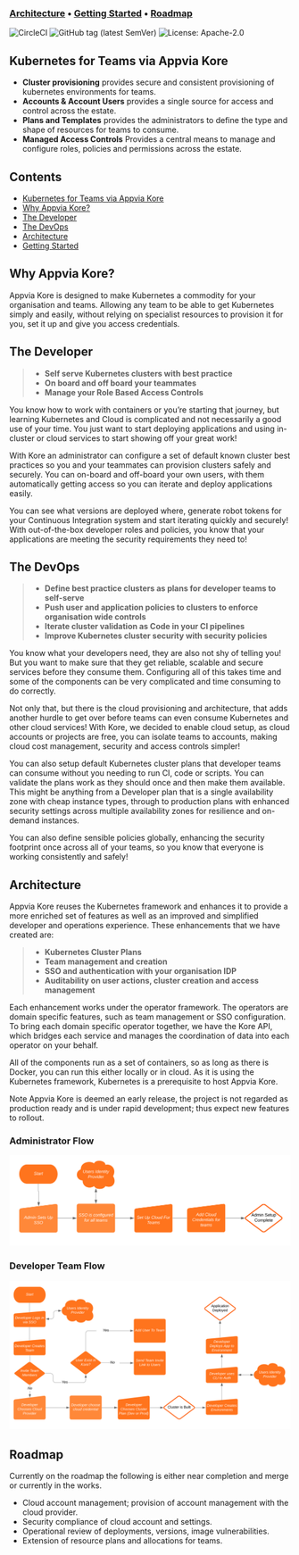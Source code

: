 ### **[Architecture](#architecture)** •  **[Getting Started](doc/quick-start.md)** • **[Roadmap](#roadmap)**

![CircleCI](https://img.shields.io/circleci/build/github/appvia/kore/master?style=for-the-badge)
![GitHub tag (latest SemVer)](https://img.shields.io/github/v/tag/appvia/kore?style=for-the-badge)
![License: Apache-2.0](https://img.shields.io/github/license/appvia/kore?style=for-the-badge&color=%23D1374D)

## Kubernetes for Teams via Appvia Kore
- **Cluster provisioning** provides secure and consistent provisioning of kubernetes environments for teams.
- **Accounts & Account Users** provides a single source for access and control across the estate.
- **Plans and Templates** provides the administrators to define the type and shape of resources for teams to consume.
- **Managed Access Controls** Provides a central means to manage and configure roles, policies and permissions across the estate.

## Contents
- [Kubernetes for Teams via Appvia Kore](#kubernetes-for-teams-via-appvia-kore)
- [Why Appvia Kore?](#why-appvia-kore)
- [The Developer](#the-developer)
- [The DevOps](#the-devops)
- [Architecture](#architecture)
- [Getting Started](doc/quick-start.md)

## Why Appvia Kore?

Appvia Kore is designed to make Kubernetes a commodity for your organisation and teams. Allowing any team to be able to get Kubernetes simply and easily, without relying on specialist resources to provision it for you, set it up and give you access credentials.

## The Developer

>-   **Self serve Kubernetes clusters with best practice**
>-   **On board and off board your teammates**
>-   **Manage your Role Based Access Controls**

You know how to work with containers or you’re starting that journey, but learning Kubernetes and Cloud is complicated and not necessarily a good use of your time. You just want to start deploying applications and using in-cluster or cloud services to start showing off your great work!

With Kore an administrator can configure a set of default known cluster best practices so you and your teammates can provision clusters safely and securely. You can on-board and off-board your own users, with them automatically getting access so you can iterate and deploy applications easily.

You can see what versions are deployed where, generate robot tokens for your Continuous Integration system and start iterating quickly and securely! With out-of-the-box developer roles and policies, you know that your applications are meeting the security requirements they need to!

## The DevOps

>-   **Define best practice clusters as plans for developer teams to self-serve**
>-   **Push user and application policies to clusters to enforce organisation wide controls**
>-   **Iterate cluster validation as Code in your CI pipelines**
>-   **Improve Kubernetes cluster security with security policies**

You know what your developers need, they are also not shy of telling you! But you want to make sure that they get reliable, scalable and secure services before they consume them. Configuring all of this takes time and some of the components can be very complicated and time consuming to do correctly.

Not only that, but there is the cloud provisioning and architecture, that adds another hurdle to get over before teams can even consume Kubernetes and other cloud services! With Kore, we decided to enable cloud setup, as cloud accounts or projects are free, you can isolate teams to accounts, making cloud cost management, security and access controls simpler!

You can also setup default Kubernetes cluster plans that developer teams can consume without you needing to run CI, code or scripts. You can validate the plans work as they should once and then make them available. This might be anything from a Developer plan that is a single availability zone with cheap instance types, through to production plans with enhanced security settings across multiple availability zones for resilience and on-demand instances.

You can also define sensible policies globally, enhancing the security footprint once across all of your teams, so you know that everyone is working consistently and safely!

## Architecture

Appvia Kore reuses the Kubernetes framework and enhances it to provide a more enriched set of features as well as an improved and simplified developer and operations experience. These enhancements that we have created are:

> -  **Kubernetes Cluster Plans**
>-   **Team management and creation**
>-   **SSO and authentication with your organisation IDP**
> -  **Auditability on user actions, cluster creation and access management**

Each enhancement works under the operator framework. The operators are domain specific features, such as team management or SSO configuration. To bring each domain specific operator together, we have the Kore API, which bridges each service and manages the coordination of data into each operator on your behalf.

All of the components run as a set of containers, so as long as there is Docker, you can run this either locally or in cloud. As it is using the Kubernetes framework, Kubernetes is a prerequisite to host Appvia Kore.

Note Appvia Kore is deemed an early release, the project is not regarded as production ready and is under rapid development; thus expect new features to rollout.

### Administrator Flow

![Admin Flow](doc/images/kore_admin_flow.svg)

### Developer Team Flow

![Developer Flow](doc/images/kore_dev_flow.svg)

## Roadmap

Currently on the roadmap the following is either near completion and merge or currently in the works.

- Cloud account management; provision of account management with the cloud provider.
- Security compliance of cloud account and settings.
- Operational review of deployments, versions, image vulnerabilities.
- Extension of resource plans and allocations for teams.
